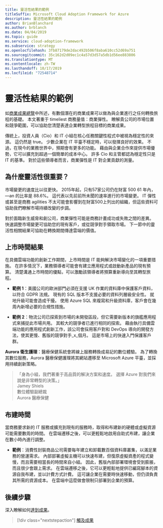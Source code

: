 ```yaml
---
title: 靈活性結果的範例
titleSuffix: Microsoft Cloud Adoption Framework for Azure
description: 靈活性結果的範例
author: BrianBlanchard
ms.author: brblanch
ms.date: 04/04/2019
ms.topic: guide
ms.service: cloud-adoption-framework
ms.subservice: strategy
ms.openlocfilehash: 3fb87179de2dac492b506f8aba610cc52d69a751
ms.sourcegitcommit: 35c162d2d09ec1c4a57d3d57a5db1d56ee883806
ms.translationtype: MT
ms.contentlocale: zh-TW
ms.lasthandoff: 10/17/2019
ms.locfileid: "72548714"
---
```

# <a name="examples-of-agility-outcomes"></a>靈活性結果的範例 

如[商業成果總覽](./index.md)中所述，有數個潛在的商業成果可以做為與企業進行之任何轉換旅程的基礎。 本文著重于 timeliest 商務量值：商業彈性。 瞭解貴公司的市場位置和競爭範圍，可以協助您清楚表達企業轉型旅程目標的商業成果。

傳統上，投資人員（Cio）和 IT 小組在核心任務關鍵性程式中被視為穩定性的來源。 這仍然是 true。 少數企業在 IT 平臺不穩定時，可以發揮良好的效果。 不過，在現今的業務世界中，預期會有更多的功能。 藉由與企業合作來提供市場優勢，它可以擴充到超過一個簡單的成本中心。 許多 Cio 和主管都認為穩定性只是 IT 的基準。 對於這些領導者而言，商業彈性是 IT 對企業貢獻的測量。

<!-- markdownlint-disable MD026 -->

## <a name="why-is-agility-so-important"></a>為什麼靈活性很重要？

市場變更的速度比以往更快。 2015年起，只有57家公司仍在財富 500 61 年內，&mdash;an 的比率是 88.6%。 這代表以先前前所未聞的速率進行的市場變更。 IT 彈性或甚至是商務 agilities 不太可能會影響到在財富500上列出的組織，但這些資料可協助我們瞭解市場持續改變的步調。

對於面臨新生威脅和創公司，商業彈性可能是商務計畫成功或失敗之間的差異。 快速調整市場變更可協助您的現有客戶，或從競爭對手領取市場。 下一節中的靈活性相關結果可協助在轉換期間傳達雲端的價值。

## <a name="time-to-market-outcome"></a>上市時間結果

在具備雲端功能的創新工作期間，上市時間是 IT 能夠解決市場變化的一項重要措施。 在許多情況下，業務領導者可能會有建立應用程式或啟動新產品的現有預算。 清楚溝通上市時間的優點，可以激勵該領導者將預算重新導向至其轉型旅程。

- **範例 1**：美國公司的歐洲部門必須在支援 UK 作業的資料庫中保護客戶資料，以符合 GDPR 法規。 現有的 SQL 版本不支援必要的資料列層級安全性。 就地升級可能會造成干擾。 使用 Azure SQL 來複寫和升級資料庫，客戶會在幾周內新增必要的合規性措施。

- **範例 2**：物流公司已探索到市場的未開發區段，但它需要新版本的旗艦應用程式來捕捉此市場共用。 其較大的競爭者已進行相同的探索。 藉由執行具備雲端功能的應用程式創新工作，該公司會採用客戶對和 DevOps 導向的開發方法，使其更慢、舊版的競爭對手_x_個月。 這是市場上的快速入門保護客戶群。

**Aurora 衛生護理**：醫療保健系統會將線上服務轉換成易記的數位體驗。 為了轉換其數位服務，Aurora 醫療保健護理將其網站遷移至 Microsoft Azure 平臺，並採用持續創新策略。

> 「身為小組，我們著重于高品質的解決方案和速度。 選擇 Azure 對我們來說是非常轉型的決策。」  
> Jamey Shiels  
> 數位體驗副總裁  
> Aurora 醫療保健

## <a name="provision-time"></a>布建時間

當商務要求新的 IT 服務或擴充到現有的服務時，取得和布建新的硬體或虛擬資源可能需要數周的時間。 在雲端遷移之後，可以更輕鬆地啟用自助式布建，讓企業在數小時內進行調整。

- **範例**：消費性封裝商品公司需要每年建立和卸載數百個資料庫叢集，以滿足業務的營運需求。 內部部署虛擬主機可以快速布建，但復原虛擬資產的程式變慢，而且需要相當長的時間來自小組。 因此，舊版內部部署環境會受到膨脹，而且很少會跟上需求。 在雲端遷移之後，它可以更輕鬆地提供已編寫腳本的資源自我布建，並以計費方式計費。 這可讓企業在需要時快速移動，但仍須負責其所需的資源成本。 在雲端中這麼做會限制只部署到企業的預算。

## <a name="next-steps"></a>後續步驟

深入瞭解如何[達到成果](./reach-outcomes.md)。

> [!div class="nextstepaction"]
> [觸及成果](./reach-outcomes.md)
